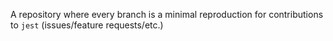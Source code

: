 A repository where every branch is a minimal reproduction for contributions to
`jest` (issues/feature requests/etc.)